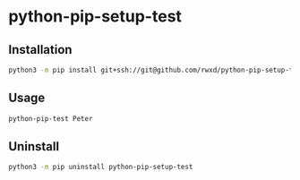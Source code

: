 # python-pip-setup-test


## Installation

```bash
python3 -m pip install git+ssh://git@github.com/rwxd/python-pip-setup-test.git@main
```

## Usage

```bash
python-pip-test Peter
```

## Uninstall

```bash
python3 -m pip uninstall python-pip-setup-test
```

